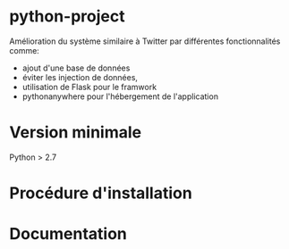 # python-project

Amélioration du système similaire à Twitter par différentes fonctionnalités comme:
- ajout d'une base de données
- éviter les injection de données,
- utilisation de Flask pour le framwork
- pythonanywhere pour l'hébergement de l'application

# Version minimale

Python > 2.7

# Procédure d'installation



# Documentation
